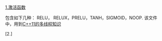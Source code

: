 
[1.激活函数](https://github.com/yaopu/researh_mace/blob/master/research_mace/mace/ops/activation.h)

包含如下几种： RELU， RELUX，PRELU，TANH，SIGMOID，NOOP. 该文件中，用到[C++11的多线程知识](https://github.com/yaopu/Cplusplus_Optimization/blob/master/c%2B%2B11/test_thread.cc)

[2.]